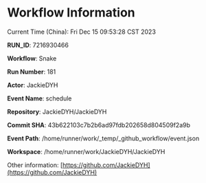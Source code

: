 # Workflow Information

Current Time (China): Fri Dec 15 09:53:28 CST 2023  

**RUN_ID**: 7216930466  

**Workflow**: Snake  

**Run Number**: 181  

**Actor**: JackieDYH  

**Event Name**: schedule  

**Repository**: JackieDYH/JackieDYH  

**Commit SHA**: 43b622103c7b2b6ad97fdb202658d804509f2a9b  

**Event Path**: /home/runner/work/_temp/_github_workflow/event.json  

**Workspace**: /home/runner/work/JackieDYH/JackieDYH  

Other information: [https://github.com/JackieDYH](https://github.com/JackieDYH)
